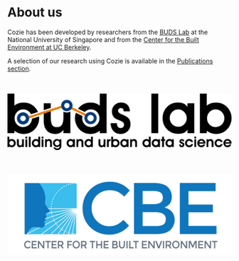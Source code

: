 # About us

Cozie has been developed by researchers from the [BUDS Lab](https://budslab.org/) at the National University of Singapore and from the [Center for the Built Environment at UC Berkeley](https://cbe.berkeley.edu/). 

A selection of our research using Cozie is available in the [Publications section](/docs/research/publications-cozie).

<p align="center">
    <br/>
    <br/>
    <a href="https://www.budslab.org">
        <img src="/img/logo_budslab.png" alt="Logo BUDS Lab" style={{width:40+'%'}}/> 
    </a>
    <br/>
    <br/>
    <br/>
    <br/>
    <a href="https://cbe.berkeley.edu/">
        <img src="/img/logo_cbe.png" alt="Logo CBE" style={{width:40+'%'}}/> 
    </a>
</p>
